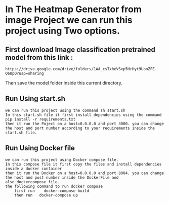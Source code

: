 # In The Heatmap Generator from image Project we can run this project using Two options.
## First download Image classification pretrained model from this link :
    https://drive.google.com/drive/folders/1AA_csTxheVSxp5HrHyt9UooZFE-Q6UpQ?usp=sharing
Then save the model folder inside this current directory.
## Run Using start.sh
    we can run this project using the command sh start.sh
    In this start.sh file it first install dependencies using the command 
    pip install -r requirements.txt
    then it run the Poject on a host=0.0.0.0 and port 3000. you can change the host and port number according to your requirements inside the
    start.sh file.
## Run Using Docker file
    we can run this project using Docker compose file.
    In this compose file it first copy the files and install dependencies inside a docker container
    then it run the Docker on a host=0.0.0.0 and port 8004. you can change the host and post number inside the DockerFile and 
    also dockercompose file.
    the following command to run docker compose 
        first run    docker-compose build
        then run   docker-compose up


